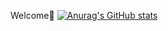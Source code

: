 Welcome:blue_heart:
[![Anurag's GitHub stats](https://github-readme-stats.vercel.app/api?username=kihyuny)](https://github.com/anuraghazra/github-readme-stats)